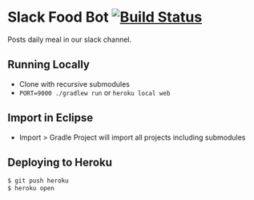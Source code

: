 # Slack Food Bot [![Build Status](https://travis-ci.org/mpdeimos/food-bot.svg?branch=master)](https://travis-ci.org/mpdeimos/food-bot)

Posts daily meal in our slack channel.

## Running Locally

* Clone with recursive submodules
* `PORT=9000 ./gradlew run` or `heroku local web`

## Import in Eclipse

* Import > Gradle Project will import all projects including submodules

## Deploying to Heroku

```sh
$ git push heroku
$ heroku open
```
